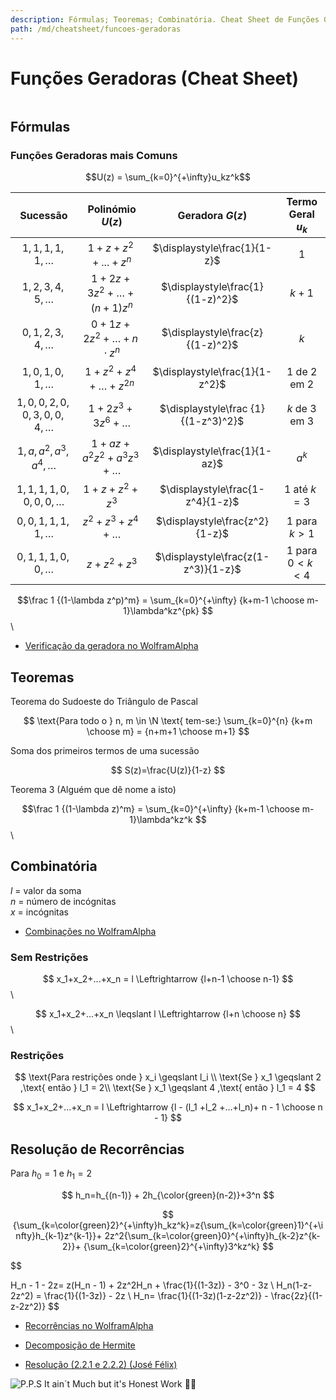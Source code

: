 ```yaml
---
description: Fórmulas; Teoremas; Combinatória. Cheat Sheet de Funções Geradoras
path: /md/cheatsheet/funcoes-geradoras
---
```


# Funções Geradoras (Cheat Sheet)

```toc

```

## Fórmulas

### Funções Geradoras mais Comuns

$$U(z) = \sum_{k=0}^{+\infty}u_kz^k$$

|                Sucessão                |             Polinómio $U(z)$              |           Geradora $G(z)$           | Termo Geral $u_k$ |
| :------------------------------------: | :---------------------------------------: | :---------------------------------: | :---------------: |
|           $1,1,1,1,1,\dots$            |             $1+z+z^2+...+z^n$             |    $\displaystyle\frac{1}{1-z}$     |        $1$        |
|           $1,2,3,4,5,\dots$            |  $1+2z+3z^2+\dots+\allowbreak{(n+1)z^n}$  |  $\displaystyle\frac{1}{(1-z)^2}$   |      $k + 1$      |
|           $0,1,2,3,4,\dots$            | $0+1z+2z^2+\dots+\allowbreak{n\cdot z^n}$ |  $\displaystyle\frac{z}{(1-z)^2}$   |        $k$        |
|           $1,0,1,0,1,\dots$            |         $1+z^2+z^4+\dots+z^{2n}$          |   $\displaystyle\frac{1}{1-z^2}$    |   $1$ de 2 em 2   |
| $1,0,0,2,0,0,\allowbreak3,0,0,4,\dots$ |            $1+2z^3+3z^6+\dots$            | $\displaystyle\frac {1}{(1-z^3)^2}$ |   $k$ de 3 em 3   |
|        $1,a,a^2,a^3,a^4,\dots$         |        $1+az+a^2z^2+a^3z^3+\dots$         |    $\displaystyle\frac{1}{1-az}$    |       $a^k$       |
|        $1,1,1,1,0,0,0,0,\dots$         |               $1+z+z^2+z^3$               |  $\displaystyle\frac{1-z^4}{1-z}$   |   $1$ até $k=3$   |
|          $0,0,1,1,1,1,\dots$           |            $z^2+z^3+z^4+\dots$            |   $\displaystyle\frac{z^2}{1-z}$    | $1$ para $k > 1$  |
|          $0,1,1,1,0,0,\dots$           |                $z+z^2+z^3$                | $\displaystyle\frac{z(1-z^3)}{1-z}$ | $1$ para $0< k<4$ |

$$\frac 1 {(1-\lambda z^p)^m} = \sum_{k=0}^{+\infty} {k+m-1 \choose m-1}\lambda^kz^{pk} $$\\

- [Verificação da geradora no WolframAlpha](https://www.wolframalpha.com/input/?i=GeneratingFunction%283%CB%86n+%2B+n+%2B+1%2C+n%2C+k%29)

## Teoremas

Teorema do Sudoeste do Triângulo de Pascal

$$
\text{Para todo o } n, m \in \N \text{ tem-se:}
\sum_{k=0}^{n} {k+m \choose m} = {n+m+1 \choose m+1}
$$

Soma dos primeiros termos de uma sucessão

$$
S(z)=\frac{U(z)}{1-z}
$$

Teorema 3 (Alguém que dê nome a isto)

$$\frac 1 {(1-\lambda z)^m} = \sum_{k=0}^{+\infty} {k+m-1 \choose m-1}\lambda^kz^k $$\\

## Combinatória

$l$ = valor da soma  
$n$ = número de incógnitas  
$x$ = incógnitas

- [Combinações no WolframAlpha](https://www.wolframalpha.com/input/?i=combination%286%2C9%29)

### Sem Restrições

$$ x_1+x_2+...+x_n = l \Leftrightarrow {l+n-1 \choose n-1} $$\\

$$ x_1+x_2+...+x_n \leqslant l \Leftrightarrow {l+n \choose n} $$\\

### Restrições

$$
\text{Para restrições onde } x_i \geqslant l_i \\ \text{Se } x_1 \geqslant 2 ,\text{ então } l_1 = 2\\
\text{Se } x_1 \geqslant 4 ,\text{ então } l_1 = 4
$$

$$ x_1+x_2+...+x_n = l \Leftrightarrow {l - (l_1 +l_2 +...+l_n)+ n - 1 \choose n - 1} $$

## Resolução de Recorrências

Para $h_0 = 1$ e $h_1 = 2$

$$
h_n=h_{(n-1)} + 2h_{\color{green}(n-2)}+3^n
$$

$$
{\sum_{k=\color{green}2}^{+\infty}h_kz^k}=z{\sum_{k=\color{green}1}^{+\infty}h_{k-1}z^{k-1}}+ 2z^2{\sum_{k=\color{green}0}^{+\infty}h_{k-2}z^{k-2}}+ {\sum_{k=\color{green}2}^{+\infty}3^kz^k}
$$

$$

H_n - 1 - 2z= z(H_n - 1) + 2z^2H_n + \frac{1}{(1-3z)} - 3^0 - 3z  \\
H_n(1-z-2z^2) = \frac{1}{(1-3z)} - 2z \\
H_n= \frac{1}{(1-3z)(1-z-2z^2)} - \frac{2z}{(1-z-2z^2)}
$$

- [Recorrências no WolframAlpha](https://www.wolframalpha.com/input/?i=a%280%29+%3D+3%2C+a%28n%29+%3D+2*a%28n-1%29)

- [Decomposição de Hermite](https://www.emathhelp.net/calculators/algebra-2/partial-fraction-decomposition-calculator/)

- [Resolução (2.2.1 e 2.2.2) (José Félix)](https://drive.google.com/file/d/16V6DPs1HJi8Msfg3vw2XGKMpB-iC-zar/view?usp=sharing)

![P.P.S It ain´t Much but it's Honest Work 👨‍🌾](https://i.imgur.com/jLQT7e1.jpg)
